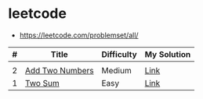 # leetcode

* https://leetcode.com/problemset/all/

| # | Title                                                              | Difficulty | My Solution                             |
|---|--------------------------------------------------------------------|------------|-----------------------------------------|
|   |                                                                    |            |                                         |
| 2 | [Add Two Numbers](https://leetcode.com/problems/add-two-numbers/ ) | Medium     | [Link](/problems/0002-Add-Two-Numbers/) |
| 1 | [Two Sum](https://leetcode.com/problems/two-sum/ )                 | Easy       | [Link](/problems/0001-Two-Sum/)         |



